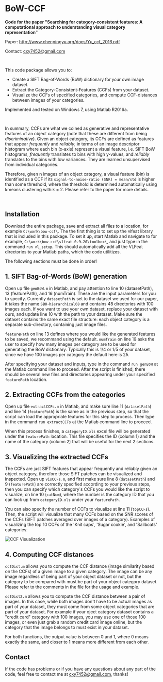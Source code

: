 # BoW-CCF
**Code for the paper "Searching for category-consistent features: A computational approach to understanding visual category representation"**

Paper: http://www.chenpingyu.org/docs/Yu_ccf_2016.pdf

Contact: cxy7452@gmail.com

<br/>

This code package allows you to:

* Create a SIFT Bag-of-Words (BoW) dictionary for your own image dataset.
* Extract the Category-Consistent-Features (CCFs) from your dataset.
* Visualize the CCFs of specified categories, and compute CCF-distances between images of your categories.

Implemented and tested on Windows 7, using Matlab R2016a. 

<br />

In summary, CCFs are what we coined as generative and representative features of an object category (note that these are different from being *discriminative*). Given an object category, its CCFs are defined as features that appear *frequently* and *reliably*; in terms of an image descriptor histogram where each bin (x-axis) represent a visual feature, i.e. SIFT BoW histograms, *frequently* translates to bins with high y-values, and *reliably* translates to the bins with low variances. They are learned unsupervised from individual categories.

Therefore, given n images of an object category, a visual feature (bin) is identified as a CCF if its `signal-to-noise-ratio (SNR) = mean/std` is higher than some threshold, where the threshold is determined automatically using kmeans clustering with k = 2. Please refer to the paper for more details.

<br />

## Installation

Download the entire package, save and extract all files to a location, for example `C:\work\bow-ccf\`. The the first thing is to set up the vlfeat library that is included in this package. To set it up, start Matlab and navigate to for example, `C:\work\bow-ccf\vlfeat-0.9.20\toolbox\`, and just type in the command `run vl_setup`. This should automatically add all the VLFeat directories to your Matlab paths, which the code utilitizes.

The following sections must be done in order!

## 1. SIFT Bag-of-Words (BoW) generation

Open up file `genBoW.m` in Matlab, and pay attention to line 10 (datasetPath), 13 (featurePath), and 16 (numTrain). These are the input parameters for you to specify. Currently `datasetPath` is set to the dataset we used for our paper, it takes the name `SBU-hierarchical68` and contains 48 directories with 100 images each. If you want to use your own dataset, replace your dataset with ours, and update line 10 with the path to your dataset. Make sure the dataset contains the same exact file structure: each object category is a separate sub-directory, containing just image files.

`featurePath` on line 13 defines where you would like the generated features to be saved, we recommand using the default. `numTrain` on line 16 asks the user to specify how many images per category are to be used for generating the BoW dictionary. Typically this is 1/4 or 1/5 of your dataset, since we have 100 images per category the default here is 25.

After specifying your dataset and inputs, type in the command `run genBoW` at the Matlab command line to proceed. After the script is finished, there should be several new files and directories appearing under your specified `featurePath` location.

## 2. Extracting CCFs from the categories

Open up file `extractCCFs.m` in Matlab, and make sure line 11 (`datasetPath`) and line 14 (`featurePath`) is the same as in the previous step, so that the script can load the appropriate features for this step to process. Then type in the command `run extractCCFs` at the Matlab command line to proceed.

When this process finishes, a `categoryID.xls` excel file will be generated under the `featurePath` location. This file specifies the ID (column 1) and the name of the category (column 2) that will be useful for the next 2 sections.

## 3. Visualizing the extracted CCFs

The CCFs are just SIFT features that appear frequently and reliably given an object category, therefore those SIFT patches can be visualized and inspected. Open up `visCCFs.m`, and first make sure line 8 (`datasetPath`) and 9 (`featurePath`) are correctly specified according to your previous steps, then you can specify which category's CCFs you would like the script to visualize, on line 10 (`catNum`), where the number is the category ID that you can look up from `categoryID.xls` under your `featurePath`. 

You can also specify the number of CCFs to visualize at line 11 (`topCCFs`). Then, the script will visualize that many CCFs based on the SNR scores of the CCFs (SIFT patches averaged over images of a category). Examples of visualizing the top 10 CCFs of the 'Knit caps', 'Sugar cookie', and 'Sailboats' categories:

![CCF Visualization](https://raw.githubusercontent.com/cxy7452/bow-ccf/master/CCFsVis.png "CCF Visualization Example")

## 4. Computing CCF distances

`ccfDist.m` allows you to compute the CCF diatance (image similarity based on the CCFs) of a given image to a given category. The image can be any image regardless of being part of your object dataset or not, but the category to be compared with must be part of your object category dataset. Please refer to the comments in the file for the usage and example.

`ccfDist2.m` allows you to compute the CCF distance between a pair of images. In this case, while both images don't have to be actual images as part of your dataset, they must come from some object categories that are part of your dataset. For example if your oject category dataset contains a "credit card" category with 100 images, you may use one of those 100 images, or even just grab a random credit card image online, but the category that the image belongs to must exist in your dataset.

For both functions, the output value is between 0 and 1, where 0 means exactly the same, and closer to 1 means more different from each other.

## Contact

If the code has problems or if you have any questions about any part of the code, feel free to contact me at cxy7452@gmail.com, thanks!

